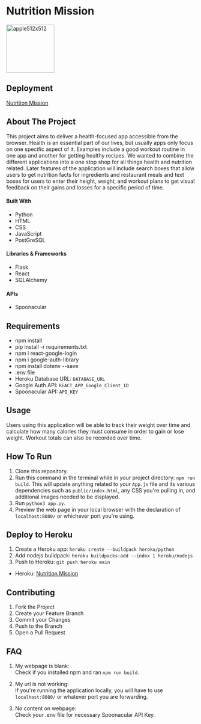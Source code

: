 # Nutrition Mission

<img src="https://i.ibb.co/jRJQ9wx/apple512x512.png" alt="apple512x512" width="128" height="128">

## Deployment

[Nutrition Mission](https://ancient-anchorage-26581.herokuapp.com/home)

## About The Project

This project aims to deliver a health-focused app accessible from the browser. Health is an essential part of our lives, but usually apps only focus on one specific aspect of it. Examples include a good workout routine in one app and another for getting healthy recipes. We wanted to combine the different applications into a one stop shop for all things health and nutrition related. Later features of the application will include search boxes that allow users to get nutrition facts for ingredients and restaurant meals and text boxes for users to enter their height, weight, and workout plans to get visual feedback on their gains and losses for a specific period of time.

#### Built With

- Python
- HTML
- CSS
- JavaScript
- PostGreSQL

#### Libraries & Frameworks

- Flask
- React
- SQLAlchemy

#### APIs

- Spoonacular

## Requirements

* npm install
* pip install -r requirements.txt
* npm i react-google-login
* npm i google-auth-library
* npm install dotenv --save
* .env file
* Heroku Database URL: `DATABASE_URL`
* Google Auth API: `REACT_APP_Google_Client_ID`
* Spoonacular API: `API_KEY`

## Usage

Users using this application will be able to track their weight over time and calculate how many calories they must consume in order to gain or lose weight. Workout totals can also be recorded over time.

## How To Run

1. Clone this repository.
2. Run this command in the terminal while in your project directory: `npm run build`. This will update anything related to your `App.js` file and its various dependencies such as `public/index.html`, any CSS you're pulling in, and additional images needed to be displayed.
3. Run `python3 app.py`.
4. Preview the web page in your local browser with the declaration of `localhost:8080/` or whichever port you're using.

## Deploy to Heroku

1. Create a Heroku app: `heroku create --buildpack heroku/python`
2. Add nodejs buildpack: `heroku buildpacks:add --index 1 heroku/nodejs`
3. Push to Heroku: `git push heroku main`

* Heroku: [Nutrition Mission](https://ancient-anchorage-26581.herokuapp.com/login)

## Contributing

<ol>
  <li> Fork the Project </li>
  <li> Create your Feature Branch  </li>
  <li> Commit your Changes  </li>
  <li> Push to the Branch  </li>
  <li> Open a Pull Request </li>
</ol>

## FAQ

1. My webpage is blank:<br>
Check if you installed npm and ran `npm run build`.

2. My url is not working:<br>
If you're running the application locally, you will have to use `localhost:8080/` or whatever port you are forwarding.

3. No content on webpage:<br>
Check your .env file for necessary Spoonacular API Key.
